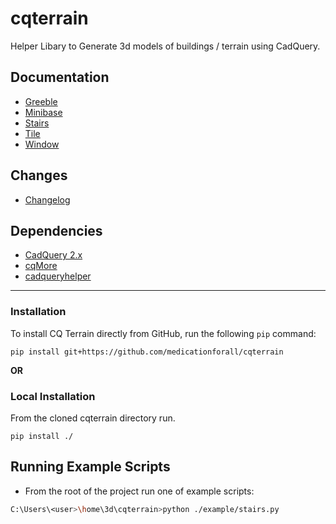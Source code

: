 # cqterrain
Helper Libary to Generate 3d models of buildings / terrain using CadQuery.

## Documentation
* [Greeble](documentation/greeble.md)
* [Minibase](documentation/minibase.md)
* [Stairs](documentation/stairs.md)
* [Tile](documentation/tile.md)
* [Window](documentation/window.md)

## Changes
* [Changelog](./changes.md)

## Dependencies
* [CadQuery 2.x](https://github.com/CadQuery/cadquery)
* [cqMore](https://github.com/JustinSDK/cqMore)
* [cadqueryhelper](https://github.com/medicationforall/cadqueryhelper)

---


### Installation
To install CQ Terrain directly from GitHub, run the following `pip` command:

	pip install git+https://github.com/medicationforall/cqterrain

**OR**

### Local Installation
From the cloned cqterrain directory run.

	pip install ./


## Running Example Scripts
* From the root of the project run one of example scripts:

``` bash
C:\Users\<user>\home\3d\cqterrain>python ./example/stairs.py
```
